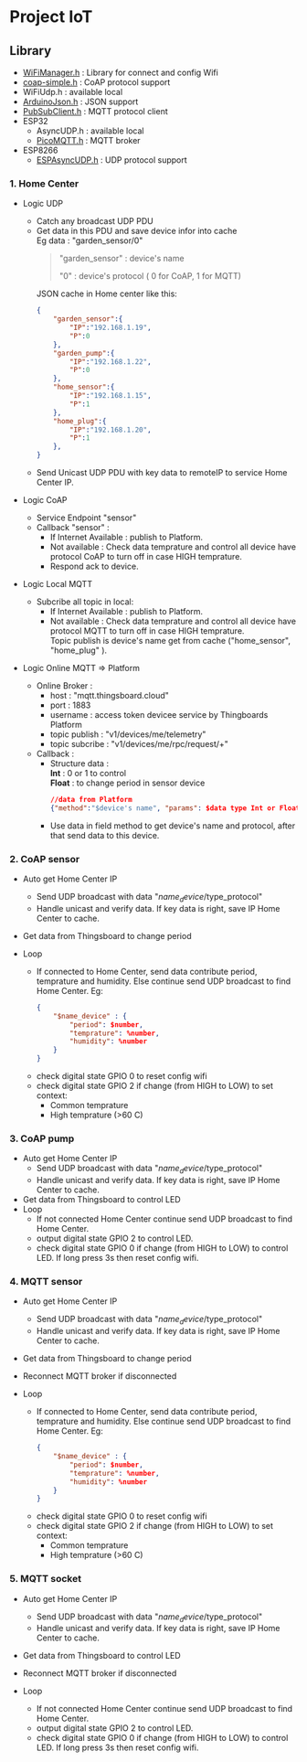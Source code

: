 # Project IoT

## Library 
* [WiFiManager.h](https://github.com/tzapu/WiFiManager) : Library for connect and config Wifi
* [coap-simple.h](https://github.com/hirotakaster/CoAP-simple-library) : CoAP protocol support
* WiFiUdp.h : available local
* [ArduinoJson.h](https://github.com/bblanchon/ArduinoJson) : JSON support
* [PubSubClient.h](https://github.com/knolleary/pubsubclient) : MQTT protocol client
* ESP32 
    * AsyncUDP.h : available local
    * [PicoMQTT.h](https://github.com/mlesniew/PicoMQTT) : MQTT broker
* ESP8266
    * [ESPAsyncUDP.h](https://github.com/me-no-dev/ESPAsyncUDP) : UDP protocol support
### 1. Home Center

* Logic UDP
    * Catch any broadcast UDP PDU
    * Get data in this PDU and save device infor into cache  
    Eg data : "garden_sensor/0"
        >  
        > "garden_sensor" : device's name
        >  
        > "0"             : device's protocol ( 0 for CoAP, 1 for MQTT)
        >
        JSON cache in Home center like this:  
        ```json
        {
            "garden_sensor":{
                "IP":"192.168.1.19",
                "P":0
            },
            "garden_pump":{
                "IP":"192.168.1.22",
                "P":0
            },
            "home_sensor":{
                "IP":"192.168.1.15",
                "P":1
            },
            "home_plug":{
                "IP":"192.168.1.20",
                "P":1
            },
        }
        ```
    * Send Unicast UDP PDU with key data to remoteIP to service Home Center IP.
* Logic CoAP
    * Service Endpoint "sensor" 
    * Callback "sensor" :
        * If Internet Available : publish to Platform.
        * Not available : Check data temprature and control all device have protocol CoAP to turn off in case HIGH temprature.
        * Respond ack to device.

* Logic Local MQTT
    * Subcribe all topic in local:
        * If Internet Available : publish to Platform.
        * Not available : Check data temprature and control all device have protocol MQTT to turn off in case HIGH temprature.  
        Topic publish is device's name get from cache ("home_sensor", "home_plug" ).
* Logic Online MQTT => Platform
    * Online Broker : 
        * host : "mqtt.thingsboard.cloud"
        * port : 1883
        * username : access token devicee service by Thingboards Platform
        * topic publish : "v1/devices/me/telemetry"
        * topic subcribe : "v1/devices/me/rpc/request/+"
    * Callback : 
        * Structure data :   
        **Int** : 0 or 1 to control  
        **Float** : to change period in sensor device
            ```json
            //data from Platform
            {"method":"$device's name", "params": $data type Int or Float}
            ```
        * Use data in field method to get device's name and protocol, after that send data to this device.

### 2. CoAP sensor

* Auto get Home Center IP
    * Send UDP broadcast with data "$name_device/$type_protocol"
    * Handle unicast and verify data. If key data is right, save IP Home Center to cache.

* Get data from Thingsboard to change period
* Loop
    * If connected to Home Center, send data contribute period, temprature and humidity. Else continue send UDP broadcast to find Home Center.
    Eg:
        ```json
        {
            "$name_device" : {
                "period": $number,
                "temprature": %number,
                "humidity": %number
            }
        }
        ```
    * check digital state GPIO 0 to reset config wifi
    * check digital state GPIO 2 if change (from HIGH to LOW) to set context:
        * Common temprature
        * High temprature (>60 C)
    
### 3. CoAP pump

* Auto get Home Center IP
    * Send UDP broadcast with data "$name_device/$type_protocol"
    * Handle unicast and verify data. If key data is right, save IP Home Center to cache.
* Get data from Thingsboard to control LED
* Loop
    * If not connected Home Center continue send UDP broadcast to find Home Center.
    * output digital state GPIO 2 to control LED.
    * check digital state GPIO 0 if change (from HIGH to LOW) to control LED. If long press 3s then reset config wifi.

### 4. MQTT sensor

* Auto get Home Center IP
    * Send UDP broadcast with data "$name_device/$type_protocol"
    * Handle unicast and verify data. If key data is right, save IP Home Center to cache.

* Get data from Thingsboard to change period
* Reconnect MQTT broker if disconnected
* Loop
    * If connected to Home Center, send data contribute period, temprature and humidity. Else continue send UDP broadcast to find Home Center.
    Eg:
        ```json
        {
            "$name_device" : {
                "period": $number,
                "temprature": %number,
                "humidity": %number
            }
        }
        ```
    * check digital state GPIO 0 to reset config wifi
    * check digital state GPIO 2 if change (from HIGH to LOW) to set context:
        * Common temprature
        * High temprature (>60 C)
    
### 5. MQTT socket

* Auto get Home Center IP
    * Send UDP broadcast with data "$name_device/$type_protocol"
    * Handle unicast and verify data. If key data is right, save IP Home Center to cache.

* Get data from Thingsboard to control LED
* Reconnect MQTT broker if disconnected
* Loop
    * If not connected Home Center continue send UDP broadcast to find Home Center.
    * output digital state GPIO 2 to control LED.
    * check digital state GPIO 0 if change (from HIGH to LOW) to control LED. If long press 3s then reset config wifi.